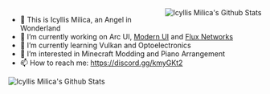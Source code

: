 <img src="https://github-readme-stats.vercel.app/api/top-langs/?username=BloCamLimb" align="right" alt="Icyllis Milica's Github Stats" />

- 👋 This is Icyllis Milica, an Angel in Wonderland
- 🔭 I’m currently working on Arc UI, [Modern UI](https://github.com/BloCamLimb/ModernUI) and [Flux Networks](https://github.com/SonarSonic/Flux-Networks)
- 🌱 I’m currently learning Vulkan and Optoelectronics
- 👀 I’m interested in Minecraft Modding and Piano Arrangement
- 📫 How to reach me: https://discord.gg/kmyGKt2

<img src="https://github-readme-stats.vercel.app/api?username=BloCamLimb&show_icons=true" align="left" alt="Icyllis Milica's Github Stats" />
